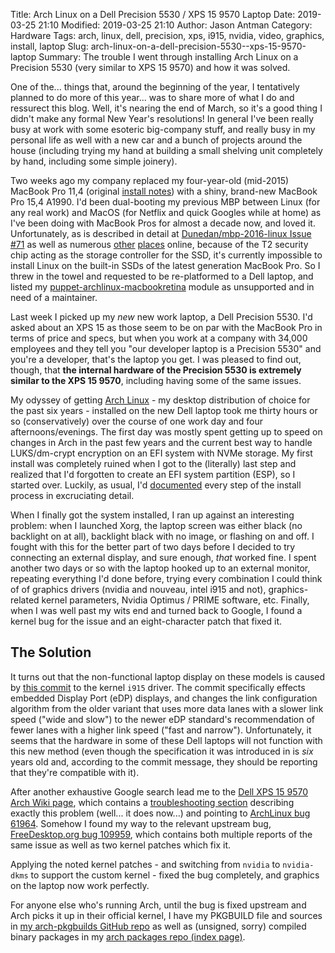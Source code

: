 Title: Arch Linux on a Dell Precision 5530 / XPS 15 9570 Laptop
Date: 2019-03-25 21:10
Modified: 2019-03-25 21:10
Author: Jason Antman
Category: Hardware
Tags: arch, linux, dell, precision, xps, i915, nvidia, video, graphics, install, laptop
Slug: arch-linux-on-a-dell-precision-5530--xps-15-9570-laptop
Summary: The trouble I went through installing Arch Linux on a Precision 5530 (very similar to XPS 15 9570) and how it was solved.

One of the... things that, around the beginning of the year, I tentatively planned to do more of this year... was to share more of what I do and ressurect this blog. Well, it's nearing the end of March, so it's a good thing I didn't make any formal New Year's resolutions! In general I've been really busy at work with some esoteric big-company stuff, and really busy in my personal life as well with a new car and a bunch of projects around the house (including trying my hand at building a small shelving unit completely by hand, including some simple joinery).

Two weeks ago my company replaced my four-year-old (mid-2015) MacBook Pro 11,4 (original [install notes](https://github.com/jantman/workstation-bootstrap/blob/master/macbookpro11%2C4_install.md)) with a shiny, brand-new MacBook Pro 15,4 A1990. I'd been dual-booting my previous MBP between Linux (for any real work) and MacOS (for Netflix and quick Googles while at home) as I've been doing with MacBook Pros for almost a decade now, and loved it. Unfortunately, as is described in detail at [Dunedan/mbp-2016-linux Issue #71](https://github.com/Dunedan/mbp-2016-linux/issues/71) as well as numerous [other](https://unix.stackexchange.com/questions/463422/how-can-you-get-any-version-of-linux-to-see-the-2018-macbook-pro-ssd/479544) [places](https://forum.level1techs.com/t/linux-doesnt-support-t2-as-a-ssd-controller-apples-t2-secure-boot-chip-is-blocking-usage-of-linux-in-t2-chip-macs/134832/36) online, because of the T2 security chip acting as the storage controller for the SSD, it's currently impossible to install Linux on the built-in SSDs of the latest generation MacBook Pro. So I threw in the towel and requested to be re-platformed to a Dell laptop, and listed my [puppet-archlinux-macbookretina](https://github.com/jantman/puppet-archlinux-macbookretina) module as unsupported and in need of a maintainer.

Last week I picked up my _new_ new work laptop, a Dell Precision 5530. I'd asked about an XPS 15 as those seem to be on par with the MacBook Pro in terms of price and specs, but when you work at a company with 34,000 employees and they tell you "our developer laptop is a Precision 5530" and you're a developer, that's the laptop you get. I was pleased to find out, though, that **the internal hardware of the Precision 5530 is extremely similar to the XPS 15 9570**, including having some of the same issues.

My odyssey of getting [Arch Linux](https://www.archlinux.org/) - my desktop distribution of choice for the past six years - installed on the new Dell laptop took me thirty hours or so (conservatively) over the course of one work day and four afternoons/evenings. The first day was mostly spent getting up to speed on changes in Arch in the past few years and the current best way to handle LUKS/dm-crypt encryption on an EFI system with NVMe storage. My first install was completely ruined when I got to the (literally) last step and realized that I'd forgotten to create an EFI system partition (ESP), so I started over. Luckily, as usual, I'd [documented](https://github.com/jantman/workstation-bootstrap/blob/master/precision5530_install.md) every step of the install process in excruciating detail.

When I finally got the system installed, I ran up against an interesting problem: when I launched Xorg, the laptop screen was either black (no backlight on at all), backlight black with no image, or flashing on and off. I fought with this for the better part of two days before I decided to try connecting an external display, and sure enough, _that_ worked fine. I spent another two days or so with the laptop hooked up to an external monitor, repeating everything I'd done before, trying every combination I could think of of graphics drivers (nvidia and nouveau, intel i915 and not), graphics-related kernel parameters, Nvidia Optimus / PRIME software, etc. Finally, when I was well past my wits end and turned back to Google, I found a kernel bug for the issue and an eight-character patch that fixed it.

## The Solution

It turns out that the non-functional laptop display on these models is caused by [this commit](https://github.com/torvalds/linux/commit/7769db5883841b03de544a35a71ff528d4131c17) to the kernel ``i915`` driver. The commit specifically effects embedded Display Port (eDP) displays, and changes the link configuration algorithm from the older variant that uses more data lanes with a slower link speed ("wide and slow") to the newer eDP standard's recommendation of fewer lanes with a higher link speed ("fast and narrow"). Unfortunately, it seems that the hardware in some of these Dell laptops will not function with this new method (even though the specification it was introduced in is _six_ years old and, according to the commit message, they should be reporting that they're compatible with it).

After another exhaustive Google search lead me to the [Dell XPS 15 9570 Arch Wiki page](https://wiki.archlinux.org/index.php/Dell_XPS_15_9570), which contains a [troubleshooting section](https://wiki.archlinux.org/index.php/Dell_XPS_15_9570#Built-in_screen_flickers_or_does_not_come_on_with_Linux_kernel_5.0.x) describing exactly this problem (well... it does now...) and pointing to [ArchLinux bug 61964](https://bugs.archlinux.org/task/61964). Somehow I found my way to the relevant upstream bug, [FreeDesktop.org bug 109959](https://bugs.freedesktop.org/show_bug.cgi?id=109959), which contains both multiple reports of the same issue as well as two kernel patches which fix it.

Applying the noted kernel patches - and switching from ``nvidia`` to ``nvidia-dkms`` to support the custom kernel - fixed the bug completely, and graphics on the laptop now work perfectly.

For anyone else who's running Arch, until the bug is fixed upstream and Arch picks it up in their official kernel, I have my PKGBUILD file and sources in [my arch-pkgbuilds GitHub repo](https://github.com/jantman/arch-pkgbuilds/tree/master/linux-precision5530) as well as (unsigned, sorry) compiled binary packages in my [arch packages repo (index page)](http://archrepo.jasonantman.com/current/index.html).
